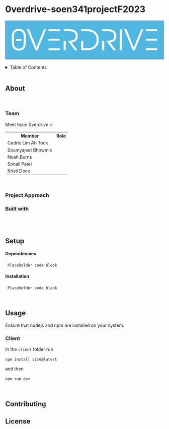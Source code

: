 # 0verdrive-soen341projectF2023

![Logo](./media/logo.png)

<details>
  <summary>Table of Contents</summary>
  <ol>
    <li>
      <a href="#about-">About</a>
      <ul>
        <li><a href="#team">Team</a></li>
        <li><a href="#project">Project Approach</a></li>
        <li><a href="#built-with">Built With</a></li>
      </ul>
    </li>
    <li>
      <a href="#Setup">Setup</a>
      <ul>
        <li><a href="#dependencies">Dependencies</a></li>
        <li><a href="#installation">Installation</a></li>
      </ul>
    </li>
    <li><a href="#usage">Usage</a></li>
    <li><a href="#contributing">Contributing</a></li>
    <li><a href="#license">License</a></li>
  </ol>
</details>

<br>

## About


<br>

### Team
Meet team 0verdrive :fire:
<table>
    <tr>
        <th>Member</th>
        <th>Role</th>
    </tr>
    <tr>
        <td>Cedric Lim Ah Tock</td>
        <td></td>
    </tr>
    <tr>
        <td>Soumyajeet Bhowmik</td>
        <td></td>
    </tr>
    <tr>
        <td>Noah Burns</td>
        <td></td>
    </tr>
    <tr>
        <td>Sonali Patel</td>
        <td></td>
    </tr>
    <tr>
        <td>Kristi Doce</td>
        <td></td>
    </tr>
</table>

<br>

### Project Approach


### Built with


<br><br>

## Setup

#### Dependencies

``` Placeholder code block```

#### Installation
``` Placeholder code block```

<br>

## Usage

Ensure that nodejs and npm are installed on your system.

### Client


In the ```client``` folder run

```npm install vite@latest```

and then

```npm run dev```

<br>

## Contributing



## License


